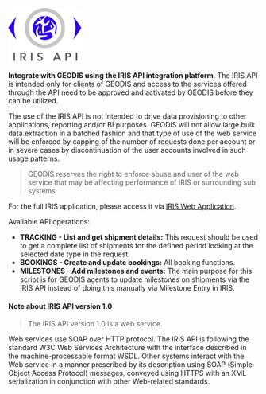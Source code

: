 ![](../assets/images/rsz_iris_api.png)

**Integrate with GEODIS using the IRIS API integration platform**. The IRIS API is intended only for clients of GEODIS and access to the services offered through the API need to be approved and activated by GEODIS before they can be utilized.

The use of the IRIS API is not intended to drive data provisioning to other applications, reporting and/or BI purposes. GEODIS will not allow large bulk data extraction in a batched fashion and that type of use of the web service will be enforced by capping of the number of requests done per account or in severe cases by discontinuation of the user accounts involved in such usage patterns. 

<!-- theme: warning -->
> GEODIS reserves the right to enforce abuse and user of the web service that may be affecting performance of IRIS or surrounding sub systems.

For the full IRIS application, please access it via [IRIS Web Application](https://iris-demo.geodis.com/).

Available API operations:

- **TRACKING - List and get shipment details:** This request should be used to get a complete list of shipments for the defined period looking at the selected date type in the request.
- **BOOKINGS - Create and update bookings:** All booking functions.
- **MILESTONES - Add milestones and events:** The main purpose for this script is for GEODIS agents to update milestones on shipments via the IRIS API instead of doing this manually via Milestone Entry in IRIS.

#### Note about IRIS API version 1.0

<!-- theme: info -->
> The IRIS API version 1.0 is a web service.

Web services use SOAP over HTTP protocol. The IRIS API is following the standard W3C Web Services
Architecture with the interface described in the machine-processable format WSDL. Other systems
interact with the Web service in a manner prescribed by its description using SOAP (Simple Object
Access Protocol) messages, conveyed using HTTPS with an XML serialization in conjunction with other
Web-related standards.
